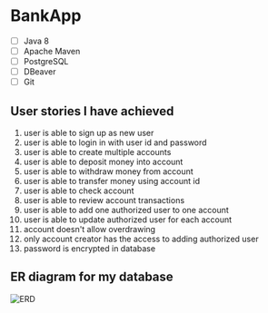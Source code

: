 # BankApp
- [ ] Java 8
- [ ] Apache Maven
- [ ] PostgreSQL
- [ ] DBeaver
- [ ] Git

## User stories I have achieved
1. user is able to sign up as new user
2. user is able to login in with user id and password
3. user is able to create multiple accounts
4. user is able to deposit money into account
5. user is able to withdraw money from account
6. user is able to transfer money using account id
7. user is able to check account
8. user is able to review account transactions
9. user is able to add one authorized user to one account
10. user is able to update authorized user for each account
11. account doesn't allow overdrawing
12. only account creator has the access to adding authorized user
13. password is encrypted in database

## ER diagram for my database
![ERD](https://gitlab.com/210907-java-ms-ext/renhan_huai/project0/-/blob/main/ERD.png?raw=true)
